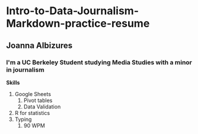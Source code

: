 # Intro-to-Data-Journalism-Markdown-practice-resume
## Joanna Albizures
### I'm a UC Berkeley Student studying Media Studies with a minor in journalism ###

  
  
  
  **Skills**
  1. Google Sheets
      1. Pivot tables
      2. Data Validation
  2. R for statistics
  3. Typing
      1. 90 WPM
